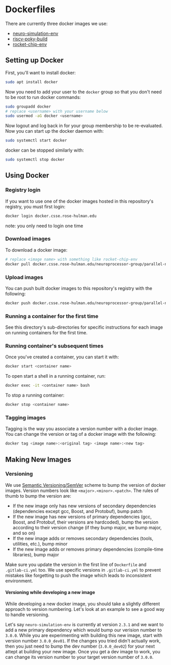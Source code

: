 Dockerfiles
=========

There are currently three docker images we use:
* [neuro-simulation-env](neuro-simulation-env/)
* [riscv-poky-build](riscv-poky-build/)
* [rocket-chip-env](rocket-chip-env/)

## Setting up Docker
First, you'll want to install docker:
```bash
sudo apt install docker
```
Now you need to add your user to the `docker` group so that you don't need to be root to run docker commands:
```bash
sudo groupadd docker
# replace <username> with your username below
sudo usermod -aG docker <username>
```
Now logout and log back in for your group membership to be re-evaluated. Now you can start up the docker daemon with:
```bash
sudo systemctl start docker
```
docker can be stopped similarly with:
```bash
sudo systemctl stop docker
```

## Using Docker
### Registry login
If you want to use one of the docker images hosted in this repository's registry, you must first login:
```bash
docker login docker.csse.rose-hulman.edu
```
note: you only need to login one time

### Download images
To download a docker image:
```bash
# replace <image name> with something like rocket-chip-env
docker pull docker.csse.rose-hulman.edu/neuroprocessor-group/parallel-neuro-simulation/<image name>:latest
```
### Upload images
You can push built docker images to this repository's registry with the following:
```bash
docker push docker.csse.rose-hulman.edu/neuroprocessor-group/parallel-neuro-simulation/<image name>:<image tag>
```

### Running a container for the first time
See this directory's sub-directories for specific instructions for each image on running containers for the first time.

### Running container's subsequent times
Once you've created a container, you can start it with:
```bash
docker start <container name>
```
To open start a shell in a running container, run:
```bash
docker exec -it <container name> bash
```
To stop a running container:
```bash
docker stop <container name>
```

### Tagging images
Tagging is the way you associate a version number with a docker image. You can change the version or tag of a docker image with the following:
```bash
docker tag <image name>:<original tag> <image name>:<new tag>
```

## Making New Images
### Versioning
We use [Semantic Versioning/SemVer](https://semver.org/) scheme to bump the version of docker images. Version numbers look like `<major>.<minor>.<patch>`.
The rules of thumb to bump the version are:
  - If the new image only has new versions of secondary dependencies (dependencies except gcc, Boost, and Protobuf), bump patch
  - If the new image has new versions of primary dependencies (gcc, Boost, and Protobuf, their versions are hardcoded), bump the version according to their version change (if they bump major, we bump major, and so on)
  - If the new image adds or removes secondary dependencies (tools, utilities, etc.), bump minor
  - If the new image adds or removes primary dependencies (compile-time libraries), bump major
  
Make sure you update the version in the first line of `Dockerfile` and `.gitlab-ci.yml` too.
We use specific versions in `.gitlab-ci.yml` to prevent mistakes like forgetting to push the image which leads to inconsistent environment.

#### Versioning while developing a new image
While developing a new docker image, you should take a slightly different approach to version numbering. Let's look at an example to see a good way to handle versioning.

Let's say `neuro-simulation-env` is currently at version `2.3.1` and we want to add a new primary dependency which would bump our verision number to `3.0.0`. While you are experimenting with building this new image, start with version number `3.0.0_dev01`. If the changes you tried didn't actually work, then you just need to bump the dev number (`3.0.0_dev02`) for your next attept at building your new image. Once you get a dev image to work, you can change its version number to your target version number of `3.0.0`.